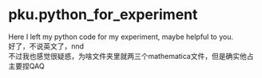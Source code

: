 # pku.python_for_experiment
Here I left my python code for my experiment, maybe helpful to you.<br>
好了，不说英文了，nnd<br>
不过我也感觉很疑惑，为啥文件夹里就两三个mathematica文件，但是确实他占主要捏QAQ
